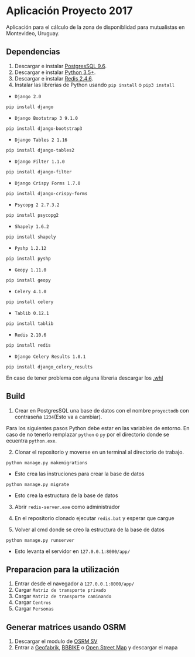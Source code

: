 # Aplicación Proyecto 2017

Aplicación para el cálculo de la zona de disponiblidad para mutualistas en Montevideo, Uruguay.


## Dependencias

1. Descargar e instalar [PostgresSQL 9.6](https://www.openscg.com/bigsql/postgresql/installers.jsp/).
2. Descargar e instalar [Python 3.5+](https://www.python.org). 
3. Descargar e instalar [Redis 2.4.6](http://ruilopes.com/redis-setup/).
4. Instalar las librerias de Python usando `pip install` o `pip3 install`
* `Django 2.0`
```
pip install django
```
* `Django Bootstrap 3 9.1.0`
```
pip install django-bootstrap3
```
* `Django Tables 2 1.16`
```
pip install django-tables2
```
* `Django Filter 1.1.0`
```
pip install django-filter
```
* `Django Crispy Forms 1.7.0`
```
pip install django-crispy-forms
```
* `Psycopg 2 2.7.3.2`
```
pip install psycopg2
```
* `Shapely 1.6.2`
```
pip install shapely
```
* `Pyshp 1.2.12`
```
pip install pyshp
```
* `Geopy 1.11.0`
```
pip install geopy
```
* `Celery 4.1.0`
```
pip install celery
```
* `Tablib 0.12.1`
```
pip install tablib
```
* `Redis 2.10.6`
```
pip install redis
```
* `Django Celery Results 1.0.1`
```
pip install django_celery_results
```
En caso de tener problema con alguna libreria descargar los [.whl](https://www.lfd.uci.edu/~gohlke/pythonlibs/)
## Build

1. Crear en PostgresSQL una base de datos con el nombre `proyectodb` con contraseña `1234`(Esto va a cambiar).

Para los siguientes pasos Python debe estar en las variables de entorno. En caso de no tenerlo remplazar `python` o `py` por el directorio donde se ecuentra `python.exe`. 

2. Clonar el repositorio y moverse en un terminal al directorio de trabajo.

```
python manage.py makemigrations
```
* Esto crea las instruciones para crear la base de datos

```
python manage.py migrate
```
* Esto crea la estructura de la base de datos

3. Abrir `redis-server.exe` como administrador

4. En el repositorio clonado ejecutar `redis.bat` y esperar que cargue

5. Volver al cmd donde se creo la estructura de la base de datos
```
python manage.py runserver
```
* Esto levanta el servidor en `127.0.0.1:8000/app/`

## Preparacion para la utilización

1. Entrar desde el navegador a `127.0.0.1:8000/app/`
2. Cargar `Matriz de transporte privado`
3. Cargar `Matriz de transporte caminando`
4. Cargar `Centros`
5. Cargar `Personas`

## Generar matrices usando OSRM

1. Descargar el modulo de [OSRM SV](https://drive.google.com/open?id=0B9_PBnYXKWkBVzBjdExNQnQ3Nm8)
2. Entrar a [Geofabrik](http://download.geofabrik.de/), [BBBIKE](http://download.bbbike.org/osm/) o [Open Street Map](https://www.openstreetmap.org/export) y descargar el mapa

